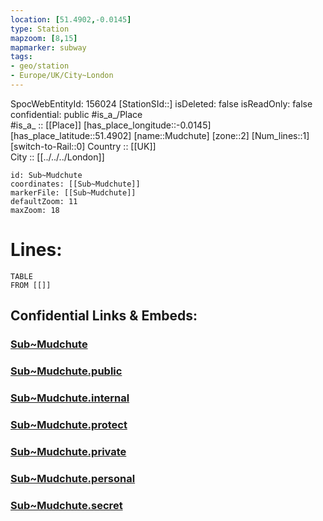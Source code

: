 ```yaml
---
location: [51.4902,-0.0145] 
type: Station 
mapzoom: [8,15] 
mapmarker: subway 
tags:
- geo/station
- Europe/UK/City~London
---
```

SpocWebEntityId: 156024
[StationSId::] 
isDeleted: false
isReadOnly: false
confidential: public
#is_a_/Place  
#is_a_ :: [[Place]] 
[has_place_longitude::-0.0145] 
[has_place_latitude::51.4902] 
[name::Mudchute] 
[zone::2] 
[Num_lines::1] 
[switch-to-Rail::0] 
Country :: [[UK]]  
City :: [[../../../London]]  


```leaflet
id: Sub~Mudchute
coordinates: [[Sub~Mudchute]] 
markerFile: [[Sub~Mudchute]] 
defaultZoom: 11 
maxZoom: 18
```


# Lines: 
```dataview
TABLE 
FROM [[]] 
```


## Confidential Links & Embeds: 

### [Sub~Mudchute](/_Standards/Earth/Continent/Europe/Europe~North/UK/England/Regions~England/London,Greater/cities~GreaterLondon/Underground/Station/Sub~Mudchute.md) 

### [Sub~Mudchute.public](/_public/Earth/Continent/Europe/Europe~North/UK/England/Regions~England/London,Greater/cities~GreaterLondon/Underground/Station/Sub~Mudchute.public.md) 

### [Sub~Mudchute.internal](/_internal/Earth/Continent/Europe/Europe~North/UK/England/Regions~England/London,Greater/cities~GreaterLondon/Underground/Station/Sub~Mudchute.internal.md) 

### [Sub~Mudchute.protect](/_protect/Earth/Continent/Europe/Europe~North/UK/England/Regions~England/London,Greater/cities~GreaterLondon/Underground/Station/Sub~Mudchute.protect.md) 

### [Sub~Mudchute.private](/_private/Earth/Continent/Europe/Europe~North/UK/England/Regions~England/London,Greater/cities~GreaterLondon/Underground/Station/Sub~Mudchute.private.md) 

### [Sub~Mudchute.personal](/_personal/Earth/Continent/Europe/Europe~North/UK/England/Regions~England/London,Greater/cities~GreaterLondon/Underground/Station/Sub~Mudchute.personal.md) 

### [Sub~Mudchute.secret](/_secret/Earth/Continent/Europe/Europe~North/UK/England/Regions~England/London,Greater/cities~GreaterLondon/Underground/Station/Sub~Mudchute.secret.md)

